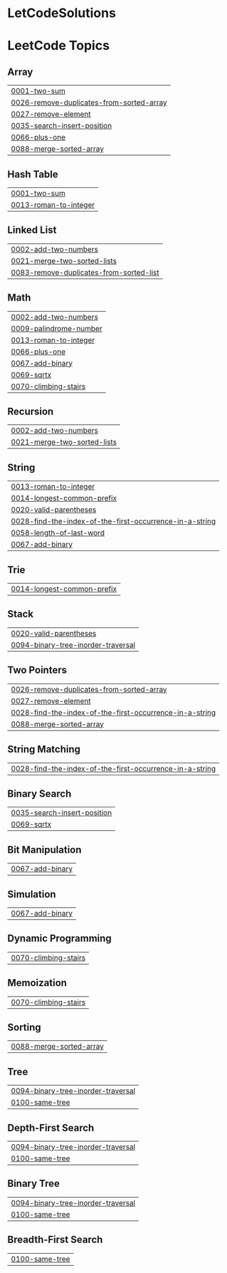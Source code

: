 # LetCodeSolutions
<!---LeetCode Topics Start-->
# LeetCode Topics
## Array
|  |
| ------- |
| [0001-two-sum](https://github.com/Joao-lucas-felix/LetCodeSolutions/tree/master/0001-two-sum) |
| [0026-remove-duplicates-from-sorted-array](https://github.com/Joao-lucas-felix/LetCodeSolutions/tree/master/0026-remove-duplicates-from-sorted-array) |
| [0027-remove-element](https://github.com/Joao-lucas-felix/LetCodeSolutions/tree/master/0027-remove-element) |
| [0035-search-insert-position](https://github.com/Joao-lucas-felix/LetCodeSolutions/tree/master/0035-search-insert-position) |
| [0066-plus-one](https://github.com/Joao-lucas-felix/LetCodeSolutions/tree/master/0066-plus-one) |
| [0088-merge-sorted-array](https://github.com/Joao-lucas-felix/LetCodeSolutions/tree/master/0088-merge-sorted-array) |
## Hash Table
|  |
| ------- |
| [0001-two-sum](https://github.com/Joao-lucas-felix/LetCodeSolutions/tree/master/0001-two-sum) |
| [0013-roman-to-integer](https://github.com/Joao-lucas-felix/LetCodeSolutions/tree/master/0013-roman-to-integer) |
## Linked List
|  |
| ------- |
| [0002-add-two-numbers](https://github.com/Joao-lucas-felix/LetCodeSolutions/tree/master/0002-add-two-numbers) |
| [0021-merge-two-sorted-lists](https://github.com/Joao-lucas-felix/LetCodeSolutions/tree/master/0021-merge-two-sorted-lists) |
| [0083-remove-duplicates-from-sorted-list](https://github.com/Joao-lucas-felix/LetCodeSolutions/tree/master/0083-remove-duplicates-from-sorted-list) |
## Math
|  |
| ------- |
| [0002-add-two-numbers](https://github.com/Joao-lucas-felix/LetCodeSolutions/tree/master/0002-add-two-numbers) |
| [0009-palindrome-number](https://github.com/Joao-lucas-felix/LetCodeSolutions/tree/master/0009-palindrome-number) |
| [0013-roman-to-integer](https://github.com/Joao-lucas-felix/LetCodeSolutions/tree/master/0013-roman-to-integer) |
| [0066-plus-one](https://github.com/Joao-lucas-felix/LetCodeSolutions/tree/master/0066-plus-one) |
| [0067-add-binary](https://github.com/Joao-lucas-felix/LetCodeSolutions/tree/master/0067-add-binary) |
| [0069-sqrtx](https://github.com/Joao-lucas-felix/LetCodeSolutions/tree/master/0069-sqrtx) |
| [0070-climbing-stairs](https://github.com/Joao-lucas-felix/LetCodeSolutions/tree/master/0070-climbing-stairs) |
## Recursion
|  |
| ------- |
| [0002-add-two-numbers](https://github.com/Joao-lucas-felix/LetCodeSolutions/tree/master/0002-add-two-numbers) |
| [0021-merge-two-sorted-lists](https://github.com/Joao-lucas-felix/LetCodeSolutions/tree/master/0021-merge-two-sorted-lists) |
## String
|  |
| ------- |
| [0013-roman-to-integer](https://github.com/Joao-lucas-felix/LetCodeSolutions/tree/master/0013-roman-to-integer) |
| [0014-longest-common-prefix](https://github.com/Joao-lucas-felix/LetCodeSolutions/tree/master/0014-longest-common-prefix) |
| [0020-valid-parentheses](https://github.com/Joao-lucas-felix/LetCodeSolutions/tree/master/0020-valid-parentheses) |
| [0028-find-the-index-of-the-first-occurrence-in-a-string](https://github.com/Joao-lucas-felix/LetCodeSolutions/tree/master/0028-find-the-index-of-the-first-occurrence-in-a-string) |
| [0058-length-of-last-word](https://github.com/Joao-lucas-felix/LetCodeSolutions/tree/master/0058-length-of-last-word) |
| [0067-add-binary](https://github.com/Joao-lucas-felix/LetCodeSolutions/tree/master/0067-add-binary) |
## Trie
|  |
| ------- |
| [0014-longest-common-prefix](https://github.com/Joao-lucas-felix/LetCodeSolutions/tree/master/0014-longest-common-prefix) |
## Stack
|  |
| ------- |
| [0020-valid-parentheses](https://github.com/Joao-lucas-felix/LetCodeSolutions/tree/master/0020-valid-parentheses) |
| [0094-binary-tree-inorder-traversal](https://github.com/Joao-lucas-felix/LetCodeSolutions/tree/master/0094-binary-tree-inorder-traversal) |
## Two Pointers
|  |
| ------- |
| [0026-remove-duplicates-from-sorted-array](https://github.com/Joao-lucas-felix/LetCodeSolutions/tree/master/0026-remove-duplicates-from-sorted-array) |
| [0027-remove-element](https://github.com/Joao-lucas-felix/LetCodeSolutions/tree/master/0027-remove-element) |
| [0028-find-the-index-of-the-first-occurrence-in-a-string](https://github.com/Joao-lucas-felix/LetCodeSolutions/tree/master/0028-find-the-index-of-the-first-occurrence-in-a-string) |
| [0088-merge-sorted-array](https://github.com/Joao-lucas-felix/LetCodeSolutions/tree/master/0088-merge-sorted-array) |
## String Matching
|  |
| ------- |
| [0028-find-the-index-of-the-first-occurrence-in-a-string](https://github.com/Joao-lucas-felix/LetCodeSolutions/tree/master/0028-find-the-index-of-the-first-occurrence-in-a-string) |
## Binary Search
|  |
| ------- |
| [0035-search-insert-position](https://github.com/Joao-lucas-felix/LetCodeSolutions/tree/master/0035-search-insert-position) |
| [0069-sqrtx](https://github.com/Joao-lucas-felix/LetCodeSolutions/tree/master/0069-sqrtx) |
## Bit Manipulation
|  |
| ------- |
| [0067-add-binary](https://github.com/Joao-lucas-felix/LetCodeSolutions/tree/master/0067-add-binary) |
## Simulation
|  |
| ------- |
| [0067-add-binary](https://github.com/Joao-lucas-felix/LetCodeSolutions/tree/master/0067-add-binary) |
## Dynamic Programming
|  |
| ------- |
| [0070-climbing-stairs](https://github.com/Joao-lucas-felix/LetCodeSolutions/tree/master/0070-climbing-stairs) |
## Memoization
|  |
| ------- |
| [0070-climbing-stairs](https://github.com/Joao-lucas-felix/LetCodeSolutions/tree/master/0070-climbing-stairs) |
## Sorting
|  |
| ------- |
| [0088-merge-sorted-array](https://github.com/Joao-lucas-felix/LetCodeSolutions/tree/master/0088-merge-sorted-array) |
## Tree
|  |
| ------- |
| [0094-binary-tree-inorder-traversal](https://github.com/Joao-lucas-felix/LetCodeSolutions/tree/master/0094-binary-tree-inorder-traversal) |
| [0100-same-tree](https://github.com/Joao-lucas-felix/LetCodeSolutions/tree/master/0100-same-tree) |
## Depth-First Search
|  |
| ------- |
| [0094-binary-tree-inorder-traversal](https://github.com/Joao-lucas-felix/LetCodeSolutions/tree/master/0094-binary-tree-inorder-traversal) |
| [0100-same-tree](https://github.com/Joao-lucas-felix/LetCodeSolutions/tree/master/0100-same-tree) |
## Binary Tree
|  |
| ------- |
| [0094-binary-tree-inorder-traversal](https://github.com/Joao-lucas-felix/LetCodeSolutions/tree/master/0094-binary-tree-inorder-traversal) |
| [0100-same-tree](https://github.com/Joao-lucas-felix/LetCodeSolutions/tree/master/0100-same-tree) |
## Breadth-First Search
|  |
| ------- |
| [0100-same-tree](https://github.com/Joao-lucas-felix/LetCodeSolutions/tree/master/0100-same-tree) |
<!---LeetCode Topics End-->